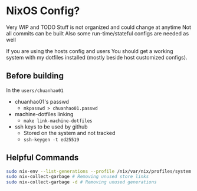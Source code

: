 # NixOS Config?

Very WIP and TODO
Stuff is not organized and could change at anytime
Not all commits can be built
Also some run-time/stateful configs are needed as well

If you are using the hosts config and users
You should get a working system with my dotfiles installed (mostly beside host customized configs).

## Before building

In the `users/chuanhao01`
- chuanhao01's passwd
  - `mkpasswd > chuanhao01.passwd`
- machine-dotfiles linking
  - `make link-machine-dotfiles`
- ssh keys to be used by github
  - Stored on the system and not tracked
  - `ssh-keygen -t ed25519`


## Helpful Commands
``` bash
sudo nix-env --list-generations --profile /nix/var/nix/profiles/system # Listing gens
sudo nix-collect-garbage # Removing unused store links
sudo nix-collect-garbage -d # Removing unused generations
```
